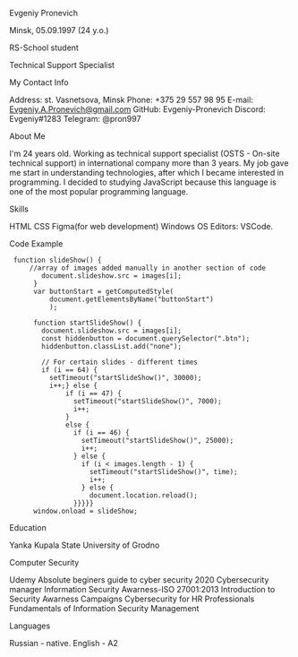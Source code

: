 Evgeniy Pronevich

Minsk, 05.09.1997 (24 y.o.)

RS-School student

Technical Support Specialist

My Contact Info

Address: st. Vasnetsova, Minsk
Phone: +375 29 557 98 95
E-mail: Evgeniy.A.Pronevich@gmail.com
GitHub: Evgeniy-Pronevich
Discord: Evgeniy#1283
Telegram: @pron997

About Me

I'm 24 years old. Working as technical support specialist (OSTS - On-site technical support) in international company more than 3 years.
My job gave me start in understanding technologies, after which I became interested in programming. I decided to studying JavaScript because this language is one of the most popular programming language.

Skills

HTML
CSS
Figma(for web development)
Windows OS
Editors: VSCode.

Code Example

```
 function slideShow() {
     //array of images added manually in another section of code
        document.slideshow.src = images[i];
      }
      var buttonStart = getComputedStyle(
          document.getElementsByName("buttonStart")
          );

      function startSlideShow() {
        document.slideshow.src = images[i];
        const hiddenbutton = document.querySelector(".btn");
        hiddenbutton.classList.add("none");

        // For certain slides - different times
        if (i == 64) {
          setTimeout("startSlideShow()", 30000);
          i++;} else {
              if (i == 47) {
                setTimeout("startSlideShow()", 7000);
                i++;
              }
              else {
                if (i == 46) {
                  setTimeout("startSlideShow()", 25000);
                  i++;
                } else {
                  if (i < images.length - 1) {
                    setTimeout("startSlideShow()", time);
                    i++;
                  } else {
                    document.location.reload();
                }}}}}
      window.onload = slideShow;
```

Education

Yanka Kupala State University of Grodno

Computer Security

Udemy
Absolute beginers guide to cyber security 2020
Cybersecurity manager
Information Security Awarness-ISO 27001:2013
Introduction to Security Awarness Campaigns
Cybersecurity for HR Professionals
Fundamentals of Information Security Management

Languages

Russian - native.
English - A2
